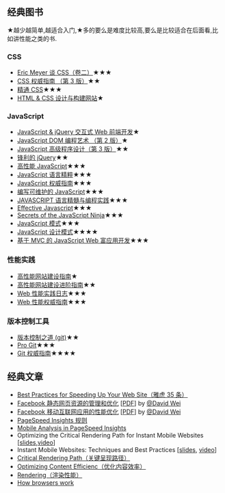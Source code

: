 <h2 id="books">经典图书</h2>
★越少越简单,越适合入门,★多的要么是难度比较高,要么是比较适合在后面看,比如讲性能之类的书.

### CSS

- [Eric Meyer 谈 CSS（卷二）](http://www.amazon.cn/Eric-Meyer-谈-CSS-迈耶/dp/B00170M84I/)★★★
- [CSS 权威指南 （第 3 版）](http://book.douban.com/subject/2308234/)★★
- [精通 CSS](http://book.douban.com/subject/4736167/)★★★
- [HTML & CSS 设计与构建网站](http://book.douban.com/subject/21338365/)★

### JavaScript

- [JavaScript & jQuery 交互式 Web 前端开发](http://book.douban.com/subject/26433805/)★
- [JavaScript DOM 编程艺术 （第 2 版）](http://book.douban.com/subject/6038371/)★
- [JavaScript 高级程序设计（第 3 版）](http://book.douban.com/subject/10546125/)★★
- [锋利的 jQuery](http://book.douban.com/subject/10792216/)★★
- [高性能 JavaScript](http://book.douban.com/subject/5362856/)★★★
- [JavaScript 语言精粹](http://book.douban.com/subject/3590768/)★★★
- [JavaScript 权威指南](http://book.douban.com/subject/10549733/)★★★
- [编写可维护的 JavaScript](http://book.douban.com/subject/21792530/)★★★
- [JAVASCRIPT 语言精髓与编程实践](http://book.douban.com/subject/3012828/)★★★
- [Effective Javascript](http://www.amazon.com/Effective-JavaScript-Specific-Software-Development/dp/0321812182)★★★
- [Secrets of the JavaScript Ninja](http://book.douban.com/subject/3176860/)★★★
- [JavaScript 模式](http://book.douban.com/subject/11506062/)★★★
- [JavaScript 设计模式](http://book.douban.com/subject/3329540/)★★★★
- [基于 MVC 的 JavaScript Web 富应用开发](http://book.douban.com/subject/10733304/)★★★

### 性能实践

- [高性能网站建设指南](https://book.douban.com/subject/3132277/)★
- [高性能网站建设进阶指南](https://book.douban.com/subject/4719162/)★★
- [Web 性能实践日志](http://book.douban.com/subject/25891125/)★★★
- [Web 性能权威指南](http://book.douban.com/subject/25856314/)★★★

### 版本控制工具

- [版本控制之道 (git)](http://book.douban.com/subject/4813786/)★★
- [Pro Git](http://iissnan.com/progit/)★★★
- [Git 权威指南](http://book.douban.com/subject/6526452/)★★★★

<h2 id="articles">经典文章</h2>

- [Best Practices for Speeding Up Your Web Site（雅虎 35 条）](https://developer.yahoo.com/performance/rules.html)
- [Facebook 静态网页资源的管理和优化](http://v.youku.com/v_show/id_XMjI5OTUxMjE2.html) [[PDF](http://velocity.oreilly.com.cn/2010/ppts/VelocityChina2010Dec7StaticResource.pdf)] by [@David Wei](http://weibo.com/weixiaoliang9)
- [Facebook 移动互联网应用的性能优化](http://v.youku.com/v_show/id_XMzUwOTQzMzA4.html) [[PDF](http://velocity.oreilly.com.cn/2011/ppts/MobilePerformanceVelocity2011_DavidWei.pdf)] by [@David Wei](http://weibo.com/weixiaoliang9)
- [PageSpeed Insights 规则](https://developers.google.com/speed/docs/insights/rules?csw=1)
- [Mobile Analysis in PageSpeed Insights](https://developers.google.com/speed/docs/insights/mobile)
- Optimizing the Critical Rendering Path for Instant Mobile Websites [[slides](https://docs.google.com/presentation/d/1IRHyU7_crIiCjl0Gvue0WY3eY_eYvFQvSfwQouW9368/present?slide=id.p19),[video](https://www.youtube.com/watch?v=YV1nKLWoARQ)]
- Instant Mobile Websites: Techniques and Best Practices [[slides](http://storage.googleapis.com/io-2013/presentations/239-%20Instant%20Mobile%20Websites-%20Techniques%20and%20Best%20Practices.pdf), [video](https://www.youtube.com/watch?v=Bzw8-ZLpwtw)]
- [Critical Rendering Path（关键呈现路径）](https://developers.google.com/web/fundamentals/performance/critical-rendering-path/)
- [Optimizing Content Efficienc（优化内容效率）](https://developers.google.com/web/fundamentals/performance/optimizing-content-efficiency/?hl=zh-cn)
- [Rendering（渲染性能）](https://developers.google.com/web/fundamentals/performance/rendering/?hl=zh-cn)
- [How browsers work](http://taligarsiel.com/Projects/howbrowserswork1.htm)
